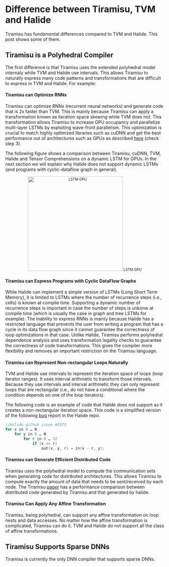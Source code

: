 # Difference between Tiramisu, TVM and Halide

Tiramisu has fundamental differences compared to TVM and Halide. This post shows some of them.

## Tiramisu is a Polyhedral Compiler

The first difference is that Tiramisu uses the extended polyhedral model internaly while TVM and Halide use intervals. This allows Tiramisu to naturally express many code patterns and transformations that are difficult to express in TVM and Halide. For example:

#### Tiramisu can Optimize RNNs
Tiramisu can optimize RNNs (recurrent neural networks) and generate code that is 2x faster than TVM.
This is mainly because Tiramisu can apply a transformation known as iteration space skewing while TVM does not. This transformation allows Tiramisu to increase GPU occupancy and parallelize multi-layer LSTMs by exploiting wave-front parallelism. This optimization is crucial to match highly optimized libraries such as cuDNN and get the best performance out of architectures such as GPUs as described [here](https://devblogs.nvidia.com/optimizing-recurrent-neural-networks-cudnn-5/) (check step 3).

The following figure shows a comparison between Tiramisu, cuDNN, TVM, Halide and Tensor Comprehensions on a dynamic LSTM for GPUs. In the next section we will explain why Halide does not support dynamic LSTMs (and programs with cyclic-dataflow graph in general).

<p align="center">
    <th>
        <div style="width:image width px; font-size:80%; text-align:center;">
        <img src="https://user-images.githubusercontent.com/9944372/66329232-1614c600-e926-11e9-8434-fdb6601caa4b.jpeg" alt="LSTM GPU" width="300"/>
        LSTM GPU</div>
    </th>
</p>

#### Tiramisu can Express Programs with Cyclic DataFlow Graphs

While Halide can implement a simple version of LSTMs (Long Short Term Memory), it is limited to LSTMs where the number of recurrence steps (i.e., cells) is known at compile time. Supporting a dynamic number of recurrence steps is important in case the number of steps is unkonw at compile time (which is usually the case in graph and tree LSTMs for example). The inability to express RNNs is mainly because Halide has a restricted language that prevents the user from writing a program that has a cycle in its data flow graph since it cannot guarantee the correctness of loop optimizations in that case. Unlike Halide, Tiramisu performs polyhedral dependence analysis and uses transformation legality checks to guarantee the correctness of code transformations. This gives the compiler more flexibility and removes an important restriction on the Tiramisu language.

#### Tiramisu can Represent Non-rectangular Loops Naturally

TVM and Halide use intervals to represent the iteration space of loops (loop iterator ranges). It uses interval arithmetic to transform those intervals. Because they use intervals and interval arithmetic they can only represent loops that are rectangular (i.e., do not have a conditional where the condition depends on one of the loop iterators).

The following code is an example of code that Halide does not support as it creates a non-rectangular iteration space. This code is a simplified version of the following [bug](https://github.com/halide/Halide/issues/2373) report in the Halide repo.

```cpp
//Halide github issue #2373
for x in 0 … N
    for y in 0 … N
        for r in 0 … 32
            if (x >= r)
                out(x, y, r) = in(x - r, y);
```

#### Tiramisu can Generate Efficient Distributed Code

Tiramisu uses the polyhedral model to compute the communication sets when generating code for distributed architectures. This allows Tiramisu to compute exactly the amount of data that needs to be sent/received by each node. The Tiramisu [paper](https://arxiv.org/abs/1804.10694) has a performance comparison between distributed code generated by Tiramisu and that generated by halide.

#### Tiramisu Can Apply Any Affine Transformation

Tiramisu, being polyhedral, can support any affine transformation on loop nests and data accesses. No matter how the affine transformation is complicated, Tiramisu can do it. TVM and Halide do not support all the class of affine transformations.

## Tiramisu Supports Sparse DNNs

Tiramisu is currently the only DNN compiler that supports sparse DNNs.
